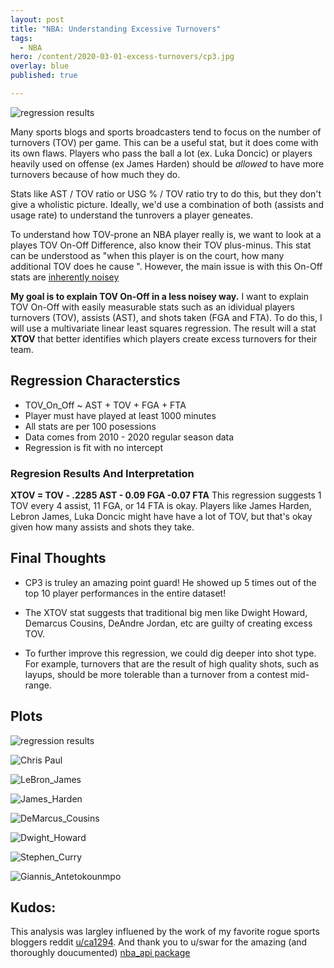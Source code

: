 ```yaml
---
layout: post
title: "NBA: Understanding Excessive Turnovers"
tags:
  - NBA
hero: /content/2020-03-01-excess-turnovers/cp3.jpg
overlay: blue
published: true

---
```

![regression results](/content/2020-03-01-excess-turnovers/regression_results.png) 

Many sports blogs and sports broadcasters tend to focus on the number of turnovers (TOV) per game. This can be a useful stat, but it does come with its own flaws. Players who pass the ball a lot (ex. Luka Doncic) or players heavily used on offense (ex James Harden) should be *allowed* to have more turnovers because of how much they do. 

Stats like AST / TOV ratio or USG % / TOV ratio try to do this, but they don't give a wholistic picture. Ideally, we'd use a combination of both (assists and usage rate) to understand the tunrovers a player geneates. 

To understand how TOV-prone an NBA player really is, we want to look at a playes TOV On-Off Difference, also know their TOV plus-minus. This stat can be understood as "when this player is on the court, how many additional TOV does he cause ". However, the main issue is with this On-Off stats are [inherently noisey](http://www.basketballinsiders.com/the-virtues-of-plus-minus-statistics/)

**My goal is to explain TOV On-Off in a less noisey way.** I want to explain TOV On-Off with easily measurable stats such as an idividual players turnovers (TOV), assists (AST), and shots taken (FGA and FTA). To do this, I will use a multivariate linear least squares regression. The result will a stat **XTOV** that better identifies which players create excess turnovers for their team. 

## Regression Characterstics

* TOV_On_Off ~ AST + TOV + FGA + FTA
* Player must have played at least 1000 minutes
* All stats are per 100 posessions 
* Data comes from 2010 - 2020 regular season data
* Regression is fit with no intercept

### Regresion Results And Interpretation

**XTOV = TOV - .2285 AST - 0.09 FGA -0.07 FTA**
This regression suggests 1 TOV every 4 assist, 11 FGA, or 14 FTA is okay. Players like James Harden, Lebron James, Luka Doncic might have have a lot of TOV, but that's okay given how many assists and shots they take.

## Final Thoughts

* CP3 is truley an amazing point guard! He showed up 5 times out of the top 10 player performances in the entire dataset!

* The XTOV stat suggests that traditional big men like Dwight Howard, Demarcus Cousins, DeAndre Jordan, etc are guilty of creating excess TOV.

* To further improve this regression, we could dig deeper into shot type. For example, turnovers that are the result of high quality shots, such as layups, should be more tolerable than a turnover from a contest mid-range.

## Plots

![regression results](/content/2020-03-01-excess-turnovers/) 

![Chris Paul](/content/2020-03-01-excess-turnovers/Chris_Paul.png) 

![LeBron_James](/content/2020-03-01-excess-turnovers/LeBron_James.png) 

![James_Harden](/content/2020-03-01-excess-turnovers/James_Harden.png) 

![DeMarcus_Cousins](/content/2020-03-01-excess-turnovers/DeMarcus_Cousins.png) 

![Dwight_Howard](/content/2020-03-01-excess-turnovers/Dwight_Howard.png) 

![Stephen_Curry](/content/2020-03-01-excess-turnovers/Stephen_Curry.png) 

![Giannis_Antetokounmpo](/content/2020-03-01-excess-turnovers/Giannis_Antetokounmpo.png) 

## Kudos:
This analysis was largley influened by the work of my favorite rogue sports bloggers reddit [u/ca1294](https://www.reddit.com/user/ca1294). And thank you to u/swar for the amazing (and thoroughly doucumented) [nba_api package](https://github.com/swar/nba_api)





